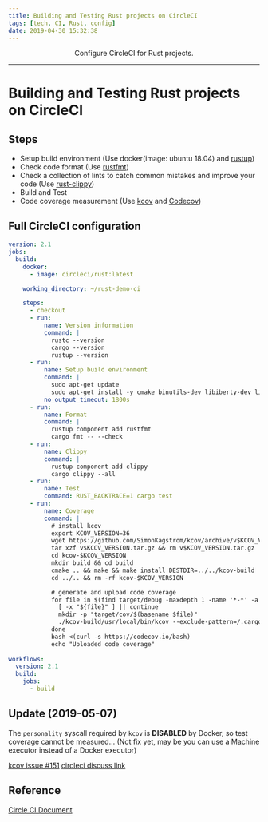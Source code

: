 ```yaml
---
title: Building and Testing Rust projects on CircleCI
tags: [tech, CI, Rust, config]
date: 2019-04-30 15:32:38
---
```


<center>Configure CircleCI for Rust projects.</center>

<!-- more -->

---

# Building and Testing Rust projects on CircleCI

## Steps

- Setup build environment (Use docker(image: ubuntu 18.04) and [rustup](https://rustup.rs/))
- Check code format (Use [rustfmt](https://github.com/rust-lang/rustfmt))
- Check a collection of lints to catch common mistakes and improve your code (Use [rust-clippy](https://github.com/rust-lang/rust-clippy))
- Build and Test
- Code coverage measurement (Use [kcov](https://github.com/SimonKagstrom/kcov) and [Codecov](https://codecov.io/))

## Full CircleCI configuration

```yaml
version: 2.1
jobs:
  build:
    docker:
      - image: circleci/rust:latest

    working_directory: ~/rust-demo-ci

    steps:
      - checkout
      - run:
          name: Version information
          command: |
            rustc --version
            cargo --version
            rustup --version
      - run:
          name: Setup build environment
          command: |
            sudo apt-get update
            sudo apt-get install -y cmake binutils-dev libiberty-dev libelf-dev libdw-dev
          no_output_timeout: 1800s
      - run:
          name: Format
          command: |
            rustup component add rustfmt
            cargo fmt -- --check
      - run:
          name: Clippy
          command: |
            rustup component add clippy
            cargo clippy --all
      - run:
          name: Test
          command: RUST_BACKTRACE=1 cargo test
      - run:
          name: Coverage
          command: |
            # install kcov
            export KCOV_VERSION=36
            wget https://github.com/SimonKagstrom/kcov/archive/v$KCOV_VERSION.tar.gz
            tar xzf v$KCOV_VERSION.tar.gz && rm v$KCOV_VERSION.tar.gz
            cd kcov-$KCOV_VERSION
            mkdir build && cd build
            cmake .. && make && make install DESTDIR=../../kcov-build
            cd ../.. && rm -rf kcov-$KCOV_VERSION

            # generate and upload code coverage
            for file in $(find target/debug -maxdepth 1 -name '*-*' -a ! -name '*.d' ! -name '.*'); do
              [ -x "${file}" ] || continue
              mkdir -p "target/cov/$(basename $file)"
              ./kcov-build/usr/local/bin/kcov --exclude-pattern=/.cargo,/usr/lib --verify "target/cov/$(basename $file)" "$file"
            done
            bash <(curl -s https://codecov.io/bash)
            echo "Uploaded code coverage"
      
workflows:
  version: 2.1
  build:
    jobs:
      - build

```

## Update (2019-05-07)

The `personality` syscall required by `kcov` is **DISABLED** by Docker, so test coverage cannot be measured... (Not fix yet, may be you can use a Machine executor instead of a Docker executor)

[kcov issue #151](https://github.com/SimonKagstrom/kcov/issues/151)
[circleci discuss link](https://discuss.circleci.com/t/cargo-tarpaulin-fails/30215)

## Reference

[Circle CI Document](https://circleci.com/docs/)
